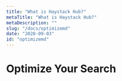 ```yaml
---
title: "What is Haystack Hub?"
metaTitle: "What is Haystack Hub?"
metaDescription: ""
slug: "/docs/optimizemd"
date: "2020-09-03"
id: "optimizemd"
---
```


# Optimize Your Search